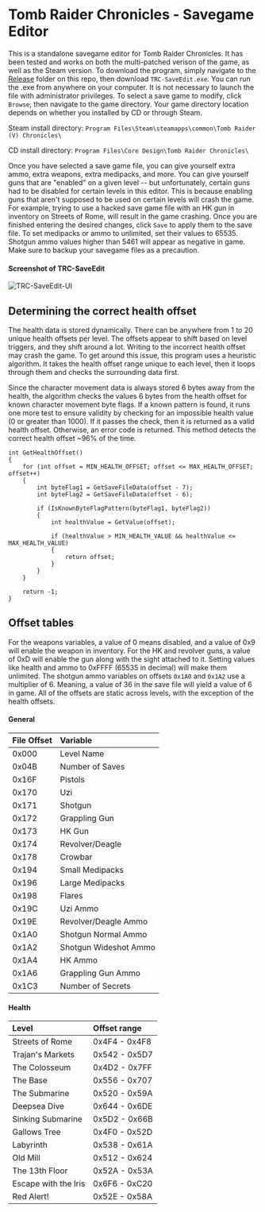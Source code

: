 # Tomb Raider Chronicles - Savegame Editor
This is a standalone savegame editor for Tomb Raider Chronicles. It has been tested and works on both the multi-patched verison of the game, as well as the Steam version. To download the program, simply navigate to the [Release](https://github.com/JulianOzelRose/TRC-SaveEdit/tree/master/x64/Release) folder on this repo, then download ```TRC-SaveEdit.exe```. You can run the .exe from anywhere on your computer. It is not necessary to launch the file with administrator privileges. To select a save game to modify, click ```Browse```, then navigate to the game directory. Your game directory location depends on whether you installed by CD or through Steam.

Steam install directory: ```Program Files\Steam\steamapps\common\Tomb Raider (V) Chronicles\```

CD install directory: ```Program Files\Core Design\Tomb Raider Chronicles\```

Once you have selected a save game file, you can give yourself extra ammo, extra weapons, extra medipacks, and more. You can give yourself guns that are "enabled" on a given level -- but unfortunately, certain guns had to be disabled for certain levels in this editor. This is because enabling guns that aren't supposed to be used on certain levels will crash the game. For example, trying to use a hacked save game file with an HK gun in inventory on Streets of Rome, will result in the game crashing. Once you are finished entering the desired changes, click ```Save``` to apply them to the save file. To set medipacks or ammo to unlimited, set their values to 65535. Shotgun ammo values higher than 5461 will appear as negative in game. Make sure
to backup your savegame files as a precaution.

#### Screenshot of TRC-SaveEdit
![TRC-SaveEdit-UI](https://github.com/JulianOzelRose/TRC-SaveEdit/assets/95890436/db2c44a1-b1d8-4cdf-94be-bfe52f7205ba)

## Determining the correct health offset
The health data is stored dynamically. There can be anywhere from 1 to 20 unique health offsets per level. The offsets appear to shift based on level triggers, and they shift around a lot. Writing to the incorrect health offset may crash the game.
To get around this issue, this program uses a heuristic algorithm. It takes the health offset range unique to each level, then it loops through them and checks the surrounding data first.

Since the character movement data is always stored 6 bytes away
from the health, the algorithm checks the values 6 bytes from the health offset for known character movement byte flags. If a known pattern is found, it runs one more test to ensure validity by checking for an impossible health value (0 or greater than
1000). If it passes the check, then it is returned as a valid health offset. Otherwise, an error code is returned. This method detects the correct health offset ~96% of the time.

```
int GetHealthOffset()
{
	for (int offset = MIN_HEALTH_OFFSET; offset <= MAX_HEALTH_OFFSET; offset++)
	{
		int byteFlag1 = GetSaveFileData(offset - 7);
		int byteFlag2 = GetSaveFileData(offset - 6);

		if (IsKnownByteFlagPattern(byteFlag1, byteFlag2))
		{
			int healthValue = GetValue(offset);

			if (healthValue > MIN_HEALTH_VALUE && healthValue <= MAX_HEALTH_VALUE)
			{
				return offset;
			}
		}
	}

	return -1;
}
```

## Offset tables ##
For the weapons variables, a value of 0 means disabled, and a value of 0x9 will enable the weapon in inventory. For the HK and revolver guns,
a value of 0xD will enable the gun along with the sight attached to it. Setting values like health and ammo to 0xFFFF (65535 in decimal) will make them unlimited.
The shotgun ammo variables on offsets ```0x1A0``` and ```0x1A2``` use a multiplier of 6. Meaning, a value of 36 in the save file will yield a value of 6 in game.
All of the offsets are static across levels, with the exception of the health offsets.

#### General ####
| **File Offset**     | **Variable**              |
| :---                | :---                      |
| 0x000               | Level Name                |
| 0x04B               | Number of Saves           |
| 0x16F               | Pistols                   |
| 0x170               | Uzi                       |
| 0x171               | Shotgun                   |
| 0x172               | Grappling Gun             |
| 0x173               | HK Gun                    |
| 0x174               | Revolver/Deagle           |
| 0x178               | Crowbar                   |
| 0x194               | Small Medipacks           |
| 0x196               | Large Medipacks           |
| 0x198               | Flares                    |
| 0x19C               | Uzi Ammo                  |
| 0x19E               | Revolver/Deagle Ammo      |
| 0x1A0               | Shotgun Normal Ammo       |
| 0x1A2               | Shotgun Wideshot Ammo     |
| 0x1A4               | HK Ammo                   |
| 0x1A6               | Grappling Gun Ammo        |
| 0x1C3               | Number of Secrets         |

#### Health ####
| **Level**           	| **Offset range**      |
| :---                	| :---                  |
| Streets of Rome     	| 0x4F4 - 0x4F8		|
| Trajan's Markets    	| 0x542 - 0x5D7		|
| The Colosseum	      	| 0x4D2 - 0x7FF		|
| The Base		| 0x556 - 0x707		|
| The Submarine		| 0x520 - 0x59A		|
| Deepsea Dive		| 0x644 - 0x6DE		|
| Sinking Submarine	| 0x5D2 - 0x66B		|
| Gallows Tree		| 0x4F0 - 0x52D		|
| Labyrinth		| 0x538 - 0x61A		|
| Old Mill		| 0x512 - 0x624		|
| The 13th Floor	| 0x52A - 0x53A		|
| Escape with the Iris	| 0x6F6 - 0xC20		|
| Red Alert!		| 0x52E - 0x58A		|
